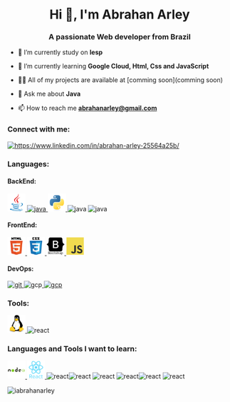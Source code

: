 <h1 align="center">Hi 👋, I'm Abrahan Arley</h1>
<h3 align="center">A passionate Web developer from Brazil</h3>

- 🔭 I’m currently study on **Iesp**

- 🌱 I’m currently learning **Google Cloud, Html, Css and JavaScript**

- 👨‍💻 All of my projects are available at [comming soon](comming soon)

- 💬 Ask me about **Java**

- 📫 How to reach me **abrahanarley@gmail.com**

<h3 align="left">Connect with me:</h3>
<p align="left">
<a href="https://www.linkedin.com/in/abrahan-arley/" target="blank"><img align="center" src="https://raw.githubusercontent.com/rahuldkjain/github-profile-readme-generator/master/src/images/icons/Social/linked-in-alt.svg" alt="https://www.linkedin.com/in/abrahan-arley-25564a25b/" height="30" width="40" /></a>
</p>

<h3 align="left">Languages:</h3>

<h4 align="left">BackEnd:</h4>
<p align="left"> <a href="https://www.java.com" target="_blank" rel="noreferrer"> <img src="https://raw.githubusercontent.com/devicons/devicon/master/icons/java/java-original.svg" alt="java" width="40" height="40"/> </a> <a href="https://spring.io/ "target="_blank" rel="noreferrer"> <img src="https://cdn.jsdelivr.net/gh/devicons/devicon/icons/spring/spring-original-wordmark.svg" alt="java" width="40" height="40" /></a><a href="https://www.python.org" target="_blank" rel="noreferrer"> <img src="https://raw.githubusercontent.com/devicons/devicon/master/icons/python/python-original.svg" alt="python" width="40" height="40"/> </a><img src="https://cdn.jsdelivr.net/gh/devicons/devicon/icons/mysql/mysql-original-wordmark.svg" alt="java" width="40" height="40" /> <img src="https://cdn.jsdelivr.net/gh/devicons/devicon/icons/postgresql/postgresql-plain-wordmark.svg" alt="java" width="40" height="40" /></p>

<h4 align="left">FrontEnd:</h4>
<p align="left"> <a href="https://www.w3.org/html/" target="_blank" rel="noreferrer"> <img src="https://raw.githubusercontent.com/devicons/devicon/master/icons/html5/html5-original-wordmark.svg" alt="html5" width="40" height="40"/> </a><a href="https://www.w3schools.com/css/" target="_blank" rel="noreferrer"> <img src="https://raw.githubusercontent.com/devicons/devicon/master/icons/css3/css3-original-wordmark.svg" alt="css3" width="40" height="40"/> </a> <a href="https://getbootstrap.com" target="_blank" rel="noreferrer"> <img src="https://raw.githubusercontent.com/devicons/devicon/master/icons/bootstrap/bootstrap-plain-wordmark.svg" alt="bootstrap" width="40" height="40"/>  </a> <a href="https://developer.mozilla.org/en-US/docs/Web/JavaScript" target="_blank" rel="noreferrer"> <img src="https://raw.githubusercontent.com/devicons/devicon/master/icons/javascript/javascript-original.svg" alt="javascript" width="40" height="40"/> </a> </p>

<h4 align="left">DevOps:</h4>
<p align="left"><a href="https://git-scm.com/" target="_blank" rel="noreferrer"> <img src="https://www.vectorlogo.zone/logos/git-scm/git-scm-icon.svg" alt="git" width="40" height="40"/> </a>
<img src="https://cdn.jsdelivr.net/gh/devicons/devicon/icons/docker/docker-original-wordmark.svg"  alt="gcp" width="40" height="40"/><a href="https://cloud.google.com" target="_blank" rel="noreferrer"> <img src="https://www.vectorlogo.zone/logos/google_cloud/google_cloud-icon.svg" alt="gcp" width="40" height="40"/> </a></p>

<h3 align="left">Tools:</h3>
<p align="left">  <a href="https://www.linux.org/" target="_blank" rel="noreferrer"> <img src="https://raw.githubusercontent.com/devicons/devicon/master/icons/linux/linux-original.svg" alt="linux" width="40" height="40"/> </a> <img src="https://cdn.jsdelivr.net/gh/devicons/devicon/icons/vscode/vscode-original.svg" alt="react" width="40" height="40"/> 
          
 </p>

<h3 align="left">Languages and Tools I want to learn:</h3>
<p align="left">    <a href="https://nodejs.org" target="_blank" rel="noreferrer"> <img src="https://raw.githubusercontent.com/devicons/devicon/master/icons/nodejs/nodejs-original-wordmark.svg" alt="nodejs" width="40" height="40"/> </a> <a href="https://reactjs.org/" target="_blank" rel="noreferrer"> <img src="https://raw.githubusercontent.com/devicons/devicon/master/icons/react/react-original-wordmark.svg" alt="react" width="40" height="40"/> </a> <img src="https://cdn.jsdelivr.net/gh/devicons/devicon/icons/typescript/typescript-original.svg" alt="react" width="40" height="40" /><img src="https://cdn.jsdelivr.net/gh/devicons/devicon/icons/kubernetes/kubernetes-plain-wordmark.svg"  alt="react" width="40" height="40"/> <img src="https://cdn.jsdelivr.net/gh/devicons/devicon/icons/jenkins/jenkins-original.svg" alt="react" width="40" height="40"  />
            <img src="https://cdn.jsdelivr.net/gh/devicons/devicon/icons/go/go-original.svg" alt="react" width="40" height="40" /><img src="https://cdn.jsdelivr.net/gh/devicons/devicon/icons/heroku/heroku-original-wordmark.svg" alt="react" width="40" height="40" /> 
            <img src="https://cdn.jsdelivr.net/gh/devicons/devicon/icons/django/django-plain.svg" alt="react" width="40" height="40" />
          
          
                   
          
</p>

<p><img align="center" src="https://github-readme-streak-stats.herokuapp.com/?user=iabrahanarley&" alt="iabrahanarley" /></p>

          

          

